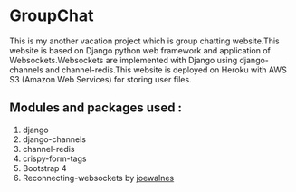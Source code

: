 # GroupChat
This is my another vacation project which is group chatting website.This website is based on Django python web framework and application of Websockets.Websockets are implemented with Django using django-channels and channel-redis.This website is deployed on Heroku with AWS S3 (Amazon Web Services) for storing user files.  

## Modules and packages used :
1) django  
2) django-channels
3) channel-redis  
4) crispy-form-tags  
5) Bootstrap 4  
6) Reconnecting-websockets by  [joewalnes](https://github.com/joewalnes/reconnecting-websocket "reconnecting-websockets github repository")  



